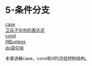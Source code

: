 5-条件分支
==========
[case]() <br/>
[卫兵子句中的表达式]() <br/>
[cond]() <br/>
[if和unless]() <br/>
[do语句块]() <br/>

本章讲解case，cond和if的流程控制结构。



